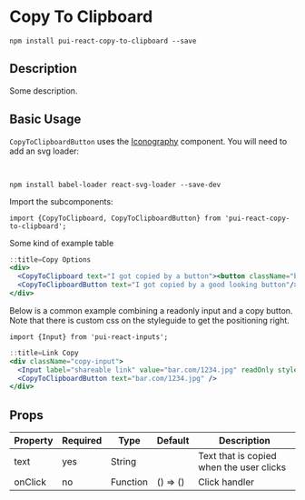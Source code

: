 # Copy To Clipboard

`npm install pui-react-copy-to-clipboard --save`

## Description
Some description.

## Basic Usage

`CopyToClipboardButton` uses the [Iconography](/react_base_iconography.html) component.
You will need to add an svg loader:

<code class="pam">
<img src="/styleguide/download.svg" width="16" height="16"/>
npm install babel-loader react-svg-loader --save-dev
</code>

Import the subcomponents:

```
import {CopyToClipboard, CopyToClipboardButton} from 'pui-react-copy-to-clipboard';
```

Some kind of example table
```jsx
::title=Copy Options
<div>
  <CopyToClipboard text="I got copied by a button"><button className="btn">Click Me To Copy</button></CopyToClipboard>
  <CopyToClipboardButton text="I got copied by a good looking button"/>
</div>
```


Below is a common example combining a readonly input and a copy button.
Note that there is custom css on the styleguide to get the positioning right.

```
import {Input} from 'pui-react-inputs';
```

```jsx
::title=Link Copy
<div className="copy-input">
  <Input label="shareable link" value="bar.com/1234.jpg" readOnly style={{height: "42px"}}/>
  <CopyToClipboardButton text="bar.com/1234.jpg" />
</div>
```

## Props
Property | Required | Type | Default | Description
---------|----------|------|---------|------------
text    | yes| String   |          | Text that is copied when the user clicks 
onClick | no | Function | () => () | Click handler
